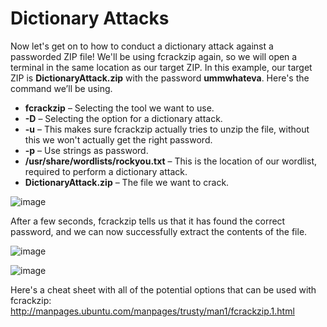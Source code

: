 # Dictionary Attacks

Now let\'s get on to how to conduct a dictionary attack against a passworded ZIP file! We\'ll be using fcrackzip again, so we will open a terminal in the same location as our target ZIP. In this example, our target ZIP is **DictionaryAttack.zip** with the password **ummwhateva**. Here\'s the command we’ll be using.

- **fcrackzip** – Selecting the tool we want to use.
- **-D** – Selecting the option for a dictionary attack.
- **-u** – This makes sure fcrackzip actually tries to unzip the file, without this we won\'t actually get the right password.
- **-p** – Use strings as password.
- **/usr/share/wordlists/rockyou.txt** – This is the location of our wordlist, required to perform a dictionary attack.
- **DictionaryAttack.zip** – The file we want to crack.

![image](https://user-images.githubusercontent.com/87195021/125538278-e5db3c46-25a2-4038-976c-0135eac48ba4.png)

After a few seconds, fcrackzip tells us that it has found the correct password, and we can now successfully extract the contents of the file.

![image](https://user-images.githubusercontent.com/87195021/125538285-8de76a5b-b0b9-49f5-88ba-df0b996fe778.png)

![image](https://user-images.githubusercontent.com/87195021/125538312-2c1d51eb-2019-4cd0-9cba-9e559a751329.png)

Here\'s a cheat sheet with all of the potential options that can be used with fcrackzip: http://manpages.ubuntu.com/manpages/trusty/man1/fcrackzip.1.html